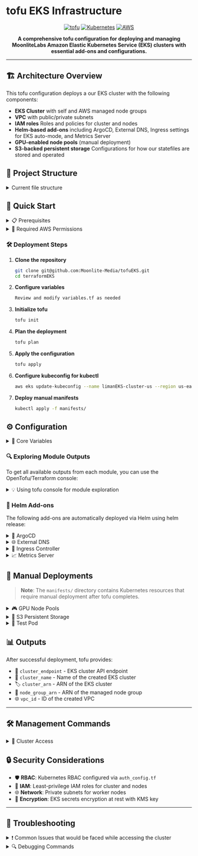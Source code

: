 # tofu EKS Infrastructure

<div align="center">

[![tofu](https://img.shields.io/badge/tofu-%235835CC.svg?style=for-the-badge&logo=tofu&logoColor=white)](https://opentofu.org/docs/)
[![Kubernetes](https://img.shields.io/badge/kubernetes-%23326ce5.svg?style=for-the-badge&logo=kubernetes&logoColor=white)](https://kubernetes.io/docs/home/)
[![AWS](https://img.shields.io/badge/AWS-%23FF9900.svg?style=for-the-badge&logo=amazon-aws&logoColor=white)](https://docs.aws.amazon.com/eks/latest/userguide/automode.html)

</div>

<p align="center">
  <strong>A comprehensive tofu configuration for deploying and managing MoonliteLabs Amazon Elastic Kubernetes Service (EKS) clusters with essential add-ons and configurations.</strong>
</p>

---

## 🏗️ Architecture Overview

This tofu configuration deploys a our EKS cluster with the following components:

- **EKS Cluster** with self and AWS managed node groups
- **VPC** with public/private subnets
- **IAM roles** Roles and policies for cluster and nodes
- **Helm-based add-ons** including ArgoCD, External DNS, Ingress settings for EKS auto-mode, and Metrics Server
- **GPU-enabled node pools** (manual deployment)
- **S3-backed persistent storage** Configurations for how our statefiles are stored and operated

## 📁 Project Structure

<details>
<summary>Current file structure</summary>

```
terraformEKS/
├── README.md                    # This documentation
├── backend.tf                   # tofu state backend configuration
├── versions.tf                  # tofu and provider version constraints
├── variables.tf                 # Input variables definitions
├── output.tf                    # Output values
├── data.tf                      # Data sources
├── main.tf                      # Main tofu configuration
├── vpc.tf                       # VPC and networking resources
├── eks.tf                       # EKS cluster configuration
├── iam.tf                       # IAM roles and policies
├── default-nodes.tf             # Default EKS managed node groups
├── auth_config.tf               # Kubernetes authentication configuration
├── addon-helm.tf                # Helm charts and add-ons deployment
├── helm-valuesFiles/            # Helm chart values configurations
│   ├── argocd.yaml              # ArgoCD configuration
│   ├── externalDNS.yaml         # External DNS configuration
│   ├── ingress-confirm.yaml     # Ingress controller configuration  
│   └── metric-server.yaml       # Metrics server configuration
└── manifests/                   # Kubernetes manifests (manual deployment)
    ├── gpu-nodepools.yaml       # GPU-enabled node pool configuration
    ├── pod-test.yaml            # Test pod for validation
    └── s3-pv-pvc.yaml           # S3-backed persistent storage
```

</details>

## 🚀 Quick Start

<details>
<summary>📋 Prerequisites</summary>

<br>

We need the following tools installed before the use of this configuration:

- [tofu](https://www.tofu.io/downloads.html) >= 1.0
- [AWS CLI](https://aws.amazon.com/cli/) configured with appropriate permissions
- [kubectl](https://kubernetes.io/docs/tasks/tools/) for cluster management

</details>

<details>
<summary>🔑 Required AWS Permissions</summary>

<br>

AWS credentials must have permissions for:
- **EC2**: VPC, Subnets, Security Groups, NAT Gateway
- **EKS**: Cluster, Node Groups, Add-ons
- **IAM**: Roles, Policies, Instance Profiles
- **S3**: For tofu state backend

</details>

### 🛠️ Deployment Steps

1. **Clone the repository**
   ```bash
   git clone git@github.com:Moonlite-Media/tofuEKS.git
   cd terraformEKS
   ```

2. **Configure variables**
   ```bash
   Review and modify variables.tf as needed
   ```

3. **Initialize tofu**
   ```bash
   tofu init
   ```

4. **Plan the deployment**
   ```bash
   tofu plan
   ```

5. **Apply the configuration**
   ```bash
   tofu apply
   ```

6. **Configure kubeconfig for kubectl**
   ```bash
   aws eks update-kubeconfig --name limanEKS-cluster-us --region us-east-1
   ```

7. **Deploy manual manifests**
   ```bash
   kubectl apply -f manifests/
   ```

## ⚙️ Configuration

<details>
<summary>🔧 Core Variables</summary>

<br>

Key variables you should configure in `tofu.tfvars` but currently in `variables.tf`:

| Variable | Description | Default | Required |
|----------|-------------|---------|----------|
| `cluster_name` | Name of the EKS cluster | limanEKS-cluster-us | ✅ |
| `region` | AWS region for deployment | us-east-1 | ✅ |
| `vpc_cidr` | CIDR block for VPC | `10.0.0.0/16` | ✅ |
| `node_instance_type` | EC2 instance type for nodes | `dynamic` | ✅ |
| `node_group_size` | Desired number of nodes | `dynamic` | ✅ |

</details>

### 🔍 Exploring Module Outputs

To get all available outputs from each module, you can use the OpenTofu/Terraform console:

<details>
<summary>💡 Using tofu console for module exploration</summary>
<br>

**Start the console:**
```bash
tofu console
```

## Explore specific modules:

**Get all EKS module outputs**
```bash
module.eks
```

**Get all VPC module outputs** 
```bash
module.vpc
```

**Get all IAM module outputs**
```bash
module.iam
```

**Access specific values:**
```bash
# Example: Get specific EKS cluster details
module.eks.cluster_endpoint
module.eks.cluster_security_group_id
```

**Example: Get VPC details**
```bash
module.vpc.vpc_id
module.vpc.private_subnet_ids
```


This approach helps you discover all available outputs from each module without having to check the source code.

</details>


### 🎯 Helm Add-ons

The following add-ons are automatically deployed via Helm using helm release:

<details>
<summary>🔄 ArgoCD</summary>

- **Purpose**: GitOps continuous delivery tool
- **Configuration**: `helm-valuesFiles/argocd.yaml`
- **Access**: Available via `https://argocd.limanEKSlabs.com/`

</details>

<details>
<summary>🌐 External DNS</summary>

- **Purpose**: Automatically manage DNS records for services
- **Configuration**: `helm-valuesFiles/externalDNS.yaml`
- **Requirements**: Route53 hosted zone

</details>

<details>
<summary>🚪 Ingress Controller</summary>

- **Purpose**: Manage ingress traffic to the cluster via EKS auto-mode. The configuration contains ingressParam and ingressClassParam
- **Configuration**: `helm-valuesFiles/ingress-confirm.yaml`
- **Type**: EKS auto-mode managed ingress `https://docs.aws.amazon.com/eks/latest/userguide/auto-configure-alb.html`

</details>

<details>
<summary>📈 Metrics Server</summary>

- **Purpose**: Cluster-wide resource usage metrics
- **Configuration**: `helm-valuesFiles/metric-server.yaml`
- **Used by**: `kubectl top pods`, `kubectl top nodes`

</details>

## 🔧 Manual Deployments

> **Note**: The `manifests/` directory contains Kubernetes resources that require manual deployment after tofu completes.

<details>
<summary>🎮 GPU Node Pools</summary>

<br>

```bash
kubectl apply -f manifests/gpu-nodepools.yaml
```
Deploys GPU nodes for our workloads.

</details>

<details>
<summary>💾 S3 Persistent Storage</summary>

<br>

```bash
kubectl apply -f manifests/s3-pv-pvc.yaml
```
Creates persistent volumes backed by S3 for stateful applications.

</details>

<details>
<summary>🧪 Test Pod</summary>

<br>

```bash
kubectl apply -f manifests/pod-test.yaml
```
Deploys a test pod for cluster validation and troubleshooting.

</details>

## 📊 Outputs

After successful deployment, tofu provides:

- 🔗 `cluster_endpoint` - EKS cluster API endpoint
- 📛 `cluster_name` - Name of the created EKS cluster  
- 🏷️ `cluster_arn` - ARN of the EKS cluster
- 🚀 `node_group_arn` - ARN of the managed node group
- 🌐 `vpc_id` - ID of the created VPC

---

## 🛠️ Management Commands

<details>
<summary>🔐 Cluster Access</summary>

<br>

```bash
# Update kubeconfig
aws eks update-kubeconfig --region us-east-1 --name limanEKS-cluster-us

# Verify cluster access
kubectl cluster-info
kubectl get nodes
```

</details>

## 🔒 Security Considerations

- 🛡️ **RBAC**: Kubernetes RBAC configured via `auth_config.tf`
- 🔑 **IAM**: Least-privilege IAM roles for cluster and nodes
- 🌐 **Network**: Private subnets for worker nodes  
- 🔐 **Encryption**: EKS secrets encryption at rest with KMS key

---

## 🚨 Troubleshooting

<details>
<summary>❗ Common Issues that would be faced while accessing the cluster</summary>

<br>

### 1. Node group creation fails
- ✅ Check IAM permissions for EKS service role
- ✅ Verify subnet configuration and availability zones

### 2. Add-ons fail to install  
- ✅ Ensure cluster is ready: `kubectl get nodes`

### 3. kubectl access denied
- ✅ Update kubeconfig: `aws eks update-kubeconfig --name limanEKS-cluster-us --region us-east-1`
- ✅ Verify AWS credentials and region
- ✅ `kubectl config current-context`

</details>

<details>
<summary>🔍 Debugging Commands</summary>

<br>

```bash
# Check cluster status
aws eks describe-cluster --name limanEKS-cluster-us

# Check pod logs
kubectl logs -f <pod-name> -n <namespace>
```

</details>

</div>